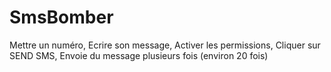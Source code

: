 # SmsBomber
 Mettre un numéro, Ecrire son message, Activer les permissions, Cliquer sur SEND SMS, Envoie du message plusieurs fois (environ 20 fois)
